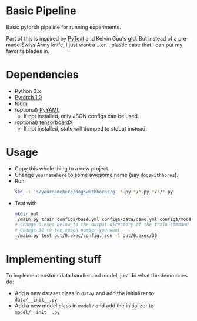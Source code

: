 # Basic Pipeline

Basic pytorch pipeline for running experiments.

Part of this is inspired by [PyText](https://github.com/facebookresearch/pytext)
and Kelvin Guu's [gtd](https://github.com/kelvinguu/lang2program/tree/master/third-party/gtd).
But instead of a pre-made Swiss Army knife,
I just want a ...er... plastic case that I can put my favorite blades in.

# Dependencies

* Python 3.x
* [Pytorch 1.0](https://pytorch.org/)
* [tqdm](https://pypi.org/project/tqdm/)
* (optional) [PyYAML](https://pypi.org/project/PyYAML/)
  * If not installed, only JSON configs can be used.
* (optional) [tensorboardX](https://pypi.org/project/tensorboardX/)
  * If not installed, stats will dumped to stdout instead.

# Usage

- Copy this whole thing to a new project.
- Change `yournamehere` to some awesome name (say `dogswithhorns`).
- Run
  ```bash
  sed -i 's/yournamehere/dogswithhorns/g' *.py */*.py */*/*.py
  ```
- Test with
  ```bash
  mkdir out
  ./main.py train configs/base.yml configs/data/demo.yml configs/model/demo.yml
  # Change 0.exec below to the output directory of the train command
  # Change 30 to the epoch number you want
  ./main.py test out/0.exec/config.json -l out/0.exec/30
  ```

# Implementing stuff

To implement custom data handler and model, just do what the demo ones do:

- Add a new dataset class in `data/` and add the initializer to `data/__init__.py`
- Add a new model class in `model/` and add the initializer to `model/__init__.py`
